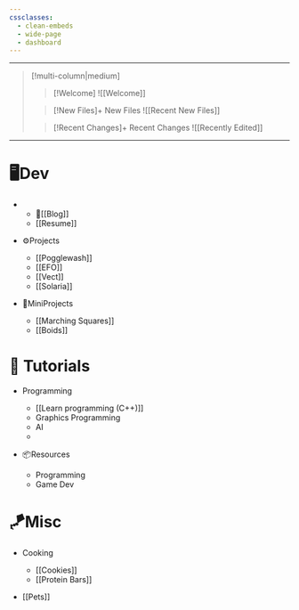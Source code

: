 ```yaml
---
cssclasses:
  - clean-embeds
  - wide-page
  - dashboard
---
```


<div id='stars'></div>
<div id='stars2'></div>
<div id='stars3'></div>
<div id='stars4'></div>



---



> [!multi-column|medium]
>> [!Welcome]
>  ![[Welcome]]
>  
>>[!New Files]+ New Files
> ![[Recent New Files]] 
> 
> >[!Recent Changes]+ Recent Changes
> ![[Recently Edited]] 


---

# 🖥️Dev
- 
  - 📙[[Blog]]
  - [[Resume]]

- ⚙️Projects
  - [[Pogglewash]]
  - [[EFO]]
  - [[Vect]]
  - [[Solaria]]
  
- 👾MiniProjects
    - [[Marching Squares]]
    - [[Boids]]


# 📖 Tutorials
- Programming
    - [[Learn programming (C++)]]
    - Graphics Programming
    - AI
    - 

- 📦Resources
    - Programming
    - Game Dev
# 🪁Misc
- Cooking
  - [[Cookies]]
  - [[Protein Bars]]

- [[Pets]]

\
\
\
\
\
\
\
\
\
\
\
\
\
\
\
\
\
\
\
\
\
\
\
\
\
\
\
\
\
\
\
\
\
\
\
\
\
\
\
\
\
\
\
\
\
\
\
\
\
\
\
\
\
\
\
\
\
\
\
\
\
\
\
\
\
\
\
\
\
\
\
\
\
\
\
\
\
\
\
\
\
\
\
\
\
\
\
\
\
\
\
\
\
\
\
\
\
\
\
\
\
\
\
\
\
\
\
\
\
\
\
\
\
\
\
\
\
\
\
\
\
\
\
\
\
\
\
\
\
\
\
\
\
\
\
\
\
\
\
\
\
\
\
\
\
\
\
\
\
\
\
\
\
\
\
\
\
\
\
\
\
\
\
\
\
\
\
\
\
\
\
\
\
\
\
\
\
\
\
\
\
\
\
\
\
\
\
\
\
\
\
\
\
\
\
\
\
\
\
\
\
\
\
\
\
\
\
\
\
\
\
\
\
\
\
\
\
\
\
\
\
\
\
\
\
\
\
\
\
<tab>
What are you doing down here?










